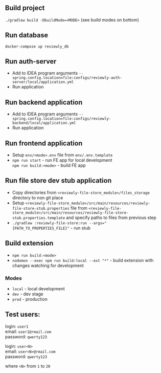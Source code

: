 ## Build project
`./gradlew build -DbuildMode=<MODE>` (see build modes on bottom)

## Run database
`docker-compose up reviewly_db`

## Run auth-server
* Add to IDEA program arguments `--spring.config.location=file:configs/reviewly-auth-server/local/application.yml`
* Run application

## Run backend application
* Add to IDEA program arguments `--spring.config.location=file:configs/reviewly-backend/local/application.yml`
* Run application

## Run frontend application
* Setup `env/<mode>.env` file from `env/.env.template`
* `npm run start` - run FE app for local development\
  `npm run build:<mode>` - build FE app

## Run file store dev stub application
* Copy directories from `<reviewly-file-store_module>/files_storage` directory to non git place
* Setup `<reviewly-file-store_module>/src/main/resources/reviewly-file-store-stub.properties` file 
  from `<reviewly-file-store_module>/src/main/resources/reviewly-file-store-stub.properties.template` 
  and specify paths to files from previous step
* `./gradlew :reviewly-file-store:run --args="{PATH_TO_PROPERTIES_FILE}"` - run stub

## Build extension
* `npm run build:<mode>`
* `nodemon --exec npm run build:local --ext "*"` - build extension with changes watching for 
development

### Modes
* `local` - local development
* `dev` - dev stage
* `prod` - production

## Test users:
login: `user1`\
email: `user1@rmail.com`\
password: `qwerty123`

login: `user<N>`\
email: `user<N>@rmail.com`\
password: `qwerty123`

where `<N>` from `1` to `20`